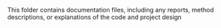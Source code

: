 This folder contains documentation files, including any reports, method descriptions, or explanations of the code and project design

